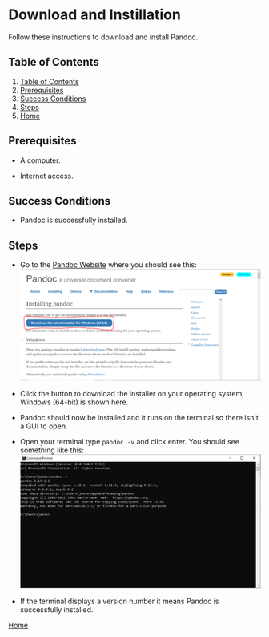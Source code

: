 # Download and Instillation

Follow these instructions to download and install Pandoc.

## Table of Contents

1. [Table of Contents](#toc)
2. [Prerequisites](#prerequisites)
3. [Success Conditions](#success-conditions)
4. [Steps](#steps)
5. [Home](index.md)

## Prerequisites

- A computer.

- Internet access.

## Success Conditions

- Pandoc is successfully installed.

## Steps

- Go to the [Pandoc Website](https://pandoc.org/installing.html) where you should see this:
![Pandoc Website](/docs/pandocwebsite.PNG)

- Click the button to download the installer on your operating system, Windows (64-bit) is shown here.
- Pandoc should now be installed and it runs on the terminal so there isn't a GUI to open.
- Open your terminal type `pandoc -v` and click enter. You should see something like this:
![Command Line](/docs/commandline.PNG)
- If the terminal displays a version number it means Pandoc is successfully installed.

[Home](index.md)
